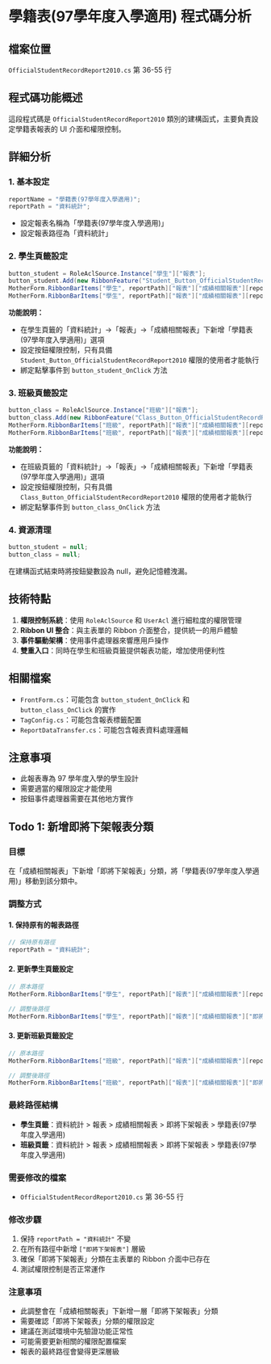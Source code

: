 # 學籍表(97學年度入學適用) 程式碼分析

## 檔案位置
`OfficialStudentRecordReport2010.cs` 第 36-55 行

## 程式碼功能概述
這段程式碼是 `OfficialStudentRecordReport2010` 類別的建構函式，主要負責設定學籍表報表的 UI 介面和權限控制。

## 詳細分析

### 1. 基本設定
```csharp
reportName = "學籍表(97學年度入學適用)";
reportPath = "資料統計";
```
- 設定報表名稱為「學籍表(97學年度入學適用)」
- 設定報表路徑為「資料統計」

### 2. 學生頁籤設定
```csharp
button_student = RoleAclSource.Instance["學生"]["報表"];
button_student.Add(new RibbonFeature("Student_Button_OfficialStudentRecordReport2010", "學籍表(97學年度入學適用)"));
MotherForm.RibbonBarItems["學生", reportPath]["報表"]["成績相關報表"][reportName].Enable = UserAcl.Current["Student_Button_OfficialStudentRecordReport2010"].Executable;
MotherForm.RibbonBarItems["學生", reportPath]["報表"]["成績相關報表"][reportName].Click += new EventHandler(button_student_OnClick);
```

**功能說明：**
- 在學生頁籤的「資料統計」→「報表」→「成績相關報表」下新增「學籍表(97學年度入學適用)」選項
- 設定按鈕權限控制，只有具備 `Student_Button_OfficialStudentRecordReport2010` 權限的使用者才能執行
- 綁定點擊事件到 `button_student_OnClick` 方法

### 3. 班級頁籤設定
```csharp
button_class = RoleAclSource.Instance["班級"]["報表"];
button_class.Add(new RibbonFeature("Class_Button_OfficialStudentRecordReport2010", "學籍表(97學年度入學適用)"));
MotherForm.RibbonBarItems["班級", reportPath]["報表"]["成績相關報表"][reportName].Enable = UserAcl.Current["Class_Button_OfficialStudentRecordReport2010"].Executable;
MotherForm.RibbonBarItems["班級", reportPath]["報表"]["成績相關報表"][reportName].Click += new EventHandler(button_class_OnClick);
```

**功能說明：**
- 在班級頁籤的「資料統計」→「報表」→「成績相關報表」下新增「學籍表(97學年度入學適用)」選項
- 設定按鈕權限控制，只有具備 `Class_Button_OfficialStudentRecordReport2010` 權限的使用者才能執行
- 綁定點擊事件到 `button_class_OnClick` 方法

### 4. 資源清理
```csharp
button_student = null;
button_class = null;
```
在建構函式結束時將按鈕變數設為 null，避免記憶體洩漏。

## 技術特點

1. **權限控制系統**：使用 `RoleAclSource` 和 `UserAcl` 進行細粒度的權限管理
2. **Ribbon UI 整合**：與主表單的 Ribbon 介面整合，提供統一的用戶體驗
3. **事件驅動架構**：使用事件處理器來響應用戶操作
4. **雙重入口**：同時在學生和班級頁籤提供報表功能，增加使用便利性

## 相關檔案
- `FrontForm.cs`：可能包含 `button_student_OnClick` 和 `button_class_OnClick` 的實作
- `TagConfig.cs`：可能包含報表標籤配置
- `ReportDataTransfer.cs`：可能包含報表資料處理邏輯

## 注意事項
- 此報表專為 97 學年度入學的學生設計
- 需要適當的權限設定才能使用
- 按鈕事件處理器需要在其他地方實作

## Todo 1: 新增即將下架報表分類

### 目標
在「成績相關報表」下新增「即將下架報表」分類，將「學籍表(97學年度入學適用)」移動到該分類中。

### 調整方式

#### 1. 保持原有的報表路徑
```csharp
// 保持原有路徑
reportPath = "資料統計";
```

#### 2. 更新學生頁籤設定
```csharp
// 原本路徑
MotherForm.RibbonBarItems["學生", reportPath]["報表"]["成績相關報表"][reportName]

// 調整後路徑
MotherForm.RibbonBarItems["學生", reportPath]["報表"]["成績相關報表"]["即將下架報表"][reportName]
```

#### 3. 更新班級頁籤設定
```csharp
// 原本路徑
MotherForm.RibbonBarItems["班級", reportPath]["報表"]["成績相關報表"][reportName]

// 調整後路徑
MotherForm.RibbonBarItems["班級", reportPath]["報表"]["成績相關報表"]["即將下架報表"][reportName]
```

### 最終路徑結構
- **學生頁籤**：資料統計 > 報表 > 成績相關報表 > 即將下架報表 > 學籍表(97學年度入學適用)
- **班級頁籤**：資料統計 > 報表 > 成績相關報表 > 即將下架報表 > 學籍表(97學年度入學適用)

### 需要修改的檔案
- `OfficialStudentRecordReport2010.cs` 第 36-55 行

### 修改步驟
1. 保持 `reportPath = "資料統計"` 不變
2. 在所有路徑中新增 `["即將下架報表"]` 層級
3. 確保「即將下架報表」分類在主表單的 Ribbon 介面中已存在
4. 測試權限控制是否正常運作

### 注意事項
- 此調整會在「成績相關報表」下新增一層「即將下架報表」分類
- 需要確認「即將下架報表」分類的權限設定
- 建議在測試環境中先驗證功能正常性
- 可能需要更新相關的權限配置檔案
- 報表的最終路徑會變得更深層級
